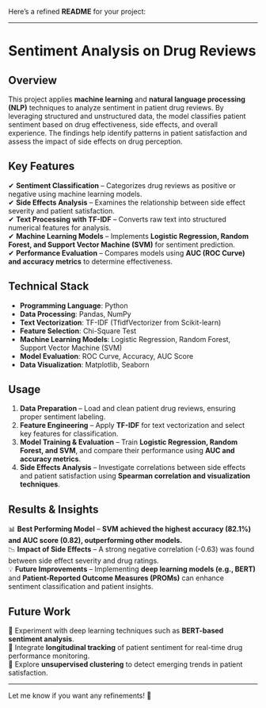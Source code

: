 Here’s a refined **README** for your project:

---

# **Sentiment Analysis on Drug Reviews**  

## **Overview**  
This project applies **machine learning** and **natural language processing (NLP)** techniques to analyze sentiment in patient drug reviews. By leveraging structured and unstructured data, the model classifies patient sentiment based on drug effectiveness, side effects, and overall experience. The findings help identify patterns in patient satisfaction and assess the impact of side effects on drug perception.

## **Key Features**  
✔ **Sentiment Classification** – Categorizes drug reviews as positive or negative using machine learning models.  
✔ **Side Effects Analysis** – Examines the relationship between side effect severity and patient satisfaction.  
✔ **Text Processing with TF-IDF** – Converts raw text into structured numerical features for analysis.  
✔ **Machine Learning Models** – Implements **Logistic Regression, Random Forest, and Support Vector Machine (SVM)** for sentiment prediction.  
✔ **Performance Evaluation** – Compares models using **AUC (ROC Curve) and accuracy metrics** to determine effectiveness.  

## **Technical Stack**  
- **Programming Language**: Python  
- **Data Processing**: Pandas, NumPy  
- **Text Vectorization**: TF-IDF (TfidfVectorizer from Scikit-learn)  
- **Feature Selection**: Chi-Square Test  
- **Machine Learning Models**: Logistic Regression, Random Forest, Support Vector Machine (SVM)  
- **Model Evaluation**: ROC Curve, Accuracy, AUC Score  
- **Data Visualization**: Matplotlib, Seaborn  

## **Usage**  
1. **Data Preparation** – Load and clean patient drug reviews, ensuring proper sentiment labeling.  
2. **Feature Engineering** – Apply **TF-IDF** for text vectorization and select key features for classification.  
3. **Model Training & Evaluation** – Train **Logistic Regression, Random Forest, and SVM**, and compare their performance using **AUC and accuracy metrics**.  
4. **Side Effects Analysis** – Investigate correlations between side effects and patient satisfaction using **Spearman correlation and visualization techniques**.  

## **Results & Insights**  
📊 **Best Performing Model** – **SVM achieved the highest accuracy (82.1%) and AUC score (0.82), outperforming other models.**  
📉 **Impact of Side Effects** – A strong negative correlation (-0.63) was found between side effect severity and drug ratings.  
💡 **Future Improvements** – Implementing **deep learning models (e.g., BERT)** and **Patient-Reported Outcome Measures (PROMs)** can enhance sentiment classification and patient insights.  

## **Future Work**  
🔹 Experiment with deep learning techniques such as **BERT-based sentiment analysis**.  
🔹 Integrate **longitudinal tracking** of patient sentiment for real-time drug performance monitoring.  
🔹 Explore **unsupervised clustering** to detect emerging trends in patient satisfaction.  

---

Let me know if you want any refinements! 🚀
